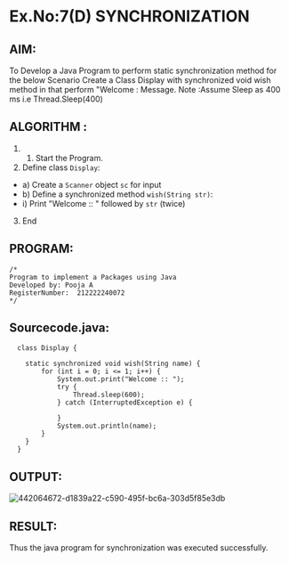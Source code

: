 # Ex.No:7(D) SYNCHRONIZATION
## AIM:
 To Develop a Java Program to perform static synchronization method for the below Scenario Create a Class Display with synchronized void wish method in that perform "Welcome : Message. Note :Assume Sleep as 400 ms i.e Thread.Sleep(400)
 
## ALGORITHM :
1.	1.	Start the Program.
2.	Define class `Display`:
-	a) Create a `Scanner` object `sc` for input
-	b) Define a synchronized method `wish(String str)`:
- i) Print "Welcome :: " followed by `str` (twice)
3.	End



## PROGRAM:
 ```
/*
Program to implement a Packages using Java
Developed by: Pooja A
RegisterNumber:  212222240072
*/
```

## Sourcecode.java:

```
  class Display {

	static synchronized void wish(String name) {
		for (int i = 0; i <= 1; i++) {
			System.out.print("Welcome :: ");
			try {
				Thread.sleep(600);
			} catch (InterruptedException e) {

			}
			System.out.println(name);
		}
	}
  }
```


## OUTPUT:

![442064672-d1839a22-c590-495f-bc6a-303d5f85e3db](https://github.com/user-attachments/assets/689c1bf5-445e-4070-9e95-c18a1dfd0ed7)


## RESULT:
Thus the java program for synchronization was executed successfully.


